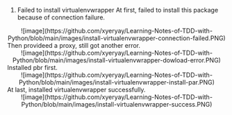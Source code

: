 1. Failed to install virtualenvwrapper
At first, failed to install this package because of connection failure.
<center>
![image](https://github.com/xyeryay/Learning-Notes-of-TDD-with-Python/blob/main/images/install-virtualenvwrapper-connection-failed.PNG)
</center>
Then provideed a proxy, still got another error.
<center>
![image](https://github.com/xyeryay/Learning-Notes-of-TDD-with-Python/blob/main/images/install-virtualenvwrapper-dowload-error.PNG)
</center>
Installed pbr first.
<center>
![image](https://github.com/xyeryay/Learning-Notes-of-TDD-with-Python/blob/main/images/install-virtualenvwrapper-install-par.PNG)
</center>
At last, installed virtualenvwrapper successfully.
<center>
![image](https://github.com/xyeryay/Learning-Notes-of-TDD-with-Python/blob/main/images/install-virtualenvwrapper-success.PNG)
</center>

